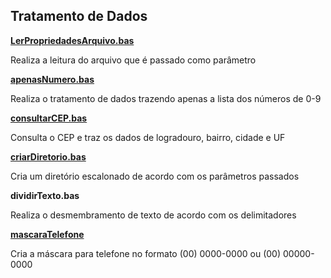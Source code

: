 ## **Tratamento de Dados**

[**LerPropriedadesArquivo.bas**](https://github.com/SamuelOliveiraBRA/vba/blob/main/funcoes/tratamento_de_dados/LerPropriedadesArquivo.bas)

Realiza a leitura do arquivo que é passado como parâmetro

[**apenasNumero.bas**](https://github.com/SamuelOliveiraBRA/vba/blob/main/funcoes/tratamento_de_dados/apenasNumero.bas)

Realiza o tratamento de dados trazendo apenas a lista dos números de 0-9

[**consultarCEP.bas**](https://github.com/SamuelOliveiraBRA/vba/blob/main/funcoes/tratamento_de_dados/consultarCEP.bas)

Consulta o CEP e traz os dados de logradouro, bairro, cidade e UF

[**criarDiretorio.bas**](https://github.com/SamuelOliveiraBRA/vba/blob/main/funcoes/tratamento_de_dados/criarDiretorio.bas)

Cria um diretório escalonado de acordo com os parâmetros passados


**dividirTexto.bas**

Realiza o desmembramento de texto de acordo com os delimitadores

[**mascaraTelefone**](https://github.com/SamuelOliveiraBRA/vba/blob/main/funcoes/tratamento_de_dados/MascaraTelefone)

Cria a máscara para telefone no formato (00) 0000-0000 ou (00) 00000-0000
